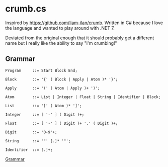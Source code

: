 # crumb.cs
Inspired by https://github.com/liam-ilan/crumb. Written in C# because I love the language and wanted to play around with .NET 7.

Deviated from the original enough that it should probably get a different name but I really like the ability to say "I'm crumbing!"

## Grammar

```ebnf
Program     ::= Start Block End;

Block       ::= '{' ( Block | Apply | Atom )* '}';

Apply       ::= '(' ( Atom | Apply )+ ')';

Atom        ::= List | Integer | Float | String | Identifier | Block;

List        ::= '[' ( Atom )* ']';

Integer     ::= [ '-' ] ( Digit )+;

Float       ::= [ '-' ] ( Digit )+ '.' ( Digit )+;

Digit       ::= '0-9'+;

String      ::= '"' [.]* '"';

Identifier  ::= [.]+;
```

[Grammar](./grammar/grammar.md)
